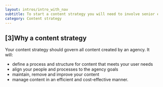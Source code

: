 ```yaml
---
layout: intros/intro_with_nav
subtitle: To start a content strategy you will need to involve senior executive, persuade them to approve and get the go-ahead.
category: Content strategy
---
```


## [3]Why a content strategy

Your content strategy should govern all content created by an agency. It will: 

- define a process and structure for content that meets your user needs
- align your people and processes to the agency goals
- maintain, remove and improve your content 
- manage content in an efficient and cost-effective manner.
